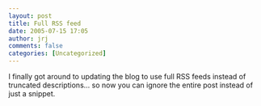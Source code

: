 ```yaml
---
layout: post
title: Full RSS feed
date: 2005-07-15 17:05
author: jrj
comments: false
categories: [Uncategorized]
---
```

I finally got around to updating the blog to use full RSS feeds instead of truncated descriptions... so now you can ignore the entire post instead of just a snippet.
